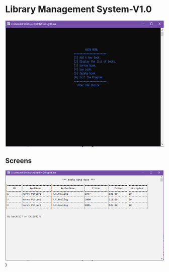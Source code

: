 # Library Management System-V1.0
  <div align="center">
  <a href="">
    <img src="https://github.com/ahmedatef1496/NTI/blob/main/Library%20Management%20System/pic/lms_mm.PNG" alt="Logo" width="800" height="400">
  </a>
  </div>
  
  
  

   ## Screens
![Data Base](https://github.com/ahmedatef1496/NTI/blob/main/Library%20Management%20System/pic/lms_db.PNG))
